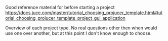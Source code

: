 Good reference material for before starting a project
https://docs.juce.com/master/tutorial_choosing_projucer_template.html#tutorial_choosing_projucer_template_project_gui_application 

Overview of each project type. No real questions other then when would use one over another, but at this point I don't know enough to choose. 